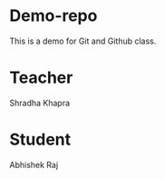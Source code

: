 # Demo-repo
This is a demo for Git and Github class.


# Teacher
Shradha Khapra

# Student
Abhishek Raj